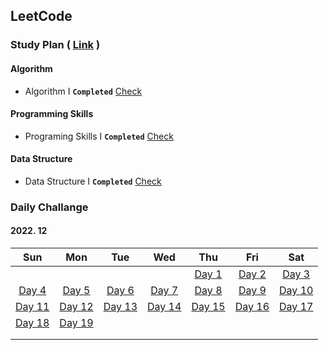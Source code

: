 ## LeetCode



### Study Plan ( [Link](https://leetcode.com/study-plan/) )

#### Algorithm

- Algorithm I **`Completed`** [Check](./Algorithm)

#### Programming Skills

- Programing Skills I **`Completed`** [Check](./ProgrammingSkills)

#### Data Structure

- Data Structure I **`Completed`** [Check](./DataStructure)



### Daily Challange

#### 2022. 12

|                 Sun                  |                  Mon                  |                 Tue                  |                 Wed                  |                  Thu                  |                 Fri                  |                  Sat                  |
| :----------------------------------: | :-----------------------------------: | :----------------------------------: | :----------------------------------: | :-----------------------------------: | :----------------------------------: | :-----------------------------------: |
|                                      |                                       |                                      |                                      | [Day 1](./Problems/leetcode_1704.md)  | [Day 2](./Problems/leetcode_1657.md) |  [Day 3](./Problems/leetcode_451.md)  |
| [Day 4](./Problems/leetcode_2256.md) |  [Day 5](./Problems/leetcode_876.md)  | [Day 6](./Problems/leetcode_328.md)  | [Day 7](./Problems/leetcode_938.md)  |  [Day 8](./Problems/leetcode_872.md)  | [Day 9](./Problems/leetcode_1026.md) | [Day 10](./Problems/leetcode_1339.md) |
| [Day 11](./Problems/leetcode_124.md) |  [Day 12](./Problems/leetcode_70.md)  | [Day 13](./Problems/leetcode_931.md) | [Day 14](./Problems/leetcode_198.md) | [Day 15](./Problems/leetcode_1143.md) | [Day 16](./Problems/leetcode_232.md) | [Day 17](./Problems/leetcode_150.md)  |
| [Day 18](./Problems/leetcode_739.md) | [Day 19](./Problems/leetcode_1971.md) |                                      |                                      |                                       |                                      |                                       |
|                                      |                                       |                                      |                                      |                                       |                                      |                                       |
|                                      |                                       |                                      |                                      |                                       |                                      |                                       |

